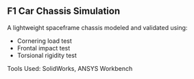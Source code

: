 ## F1 Car Chassis Simulation

A lightweight spaceframe chassis modeled and validated using:
- Cornering load test
- Frontal impact test
- Torsional rigidity test

Tools Used: SolidWorks, ANSYS Workbench
